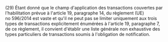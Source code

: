 (29) Étant donné que le champ d'application des transactions couvertes par l'habilitation prévue à l'article 19, paragraphe 14, du règlement (UE) no 596/2014 est vaste et qu'il ne peut pas se limiter uniquement aux trois types de transactions explicitement énumérées à l'article 19, paragraphe 7, de ce règlement, il convient d'établir une liste générale non exhaustive des types particuliers de transactions soumis à l'obligation de notification.